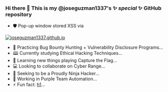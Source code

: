 ### Hi there 👋 This is my @joseguzman1337's ✨ _special_ ✨ GitHub repository

-  🛡️ Pop-up window stored XSS via

[![joseguzman1337.github.io](https://github.githubassets.com/images/spinners/octocat-spinner-128.gif)](https://joseguzman1337.github.io)
-  🔭 Practicing Bug Bounty Hunting + Vulnerability Disclosure Programs...
-  🕮 Currently studying Ethical Hacking Techniques...
-  🚩 Learning new things playing Capture the Flag...
-  💻 Looking to collaborate on Cyber Range...
-  🥷 Seeking to be a Proudly Ninja Hacker...
-  💬 Working in Purple Team Automation...
-  ⚡ Fun fact: [h1](https://hackerone.com/akax/)...

